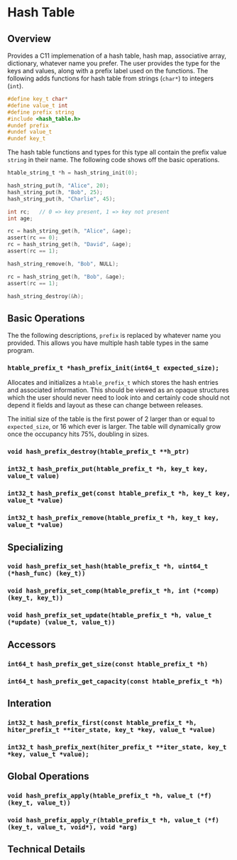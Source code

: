 # Hash Table

## Overview

Provides a C11 implemenation of a hash table, hash map, associative array, dictionary, whatever name you prefer.
The user provides the type for the keys and values, along with a prefix label used on the functions.
The following adds functions for hash table from strings (`char*`) to integers (`int`).

```c
#define key_t char*
#define value_t int
#define prefix string
#include <hash_table.h>
#undef prefix
#undef value_t
#undef key_t
```

The hash table functions and types for this type all contain the prefix value `string` in their name.
The following code shows off the basic operations.

```c
htable_string_t *h = hash_string_init(0);

hash_string_put(h, "Alice", 20);
hash_string_put(h, "Bob", 25);
hash_string_put(h, "Charlie", 45);

int rc;   // 0 => key present, 1 => key not present
int age;

rc = hash_string_get(h, "Alice", &age);
assert(rc == 0);
rc = hash_string_get(h, "David", &age);
assert(rc == 1);

hash_string_remove(h, "Bob", NULL);

rc = hash_string_get(h, "Bob", &age);
assert(rc == 1);

hash_string_destroy(&h);
```

## Basic Operations

The the following descriptions, `prefix` is replaced by whatever name you provided.
This allows you have multiple hash table types in the same program. 

### `htable_prefix_t *hash_prefix_init(int64_t expected_size);`

Allocates and initializes a `htable_prefix_t` which stores the hash entries
and associated information.
This should be viewed as an opaque structures which the user should never
need to look into and certainly code should not depend it fields and layout
as these can change between releases.

The initial size of the table is the first power of 2 larger than or equal to
`expected_size`, or 16 which ever is larger.  The table will dynamically grow
once the occupancy hits 75%, doubling in sizes.

### `void hash_prefix_destroy(htable_prefix_t **h_ptr)`

### `int32_t hash_prefix_put(htable_prefix_t *h, key_t key, value_t value)`

### `int32_t hash_prefix_get(const htable_prefix_t *h, key_t key, value_t *value)`

### `int32_t hash_prefix_remove(htable_prefix_t *h, key_t key, value_t *value)`

## Specializing  

### `void hash_prefix_set_hash(htable_prefix_t *h, uint64_t (*hash_func) (key_t))`

### `void hash_prefix_set_comp(htable_prefix_t *h, int (*comp) (key_t, key_t))`

### `void hash_prefix_set_update(htable_prefix_t *h, value_t (*update) (value_t, value_t))`

## Accessors

### `int64_t hash_prefix_get_size(const htable_prefix_t *h)`

### `int64_t hash_prefix_get_capacity(const htable_prefix_t *h)`

## Interation

### `int32_t hash_prefix_first(const htable_prefix_t *h, hiter_prefix_t **iter_state, key_t *key, value_t *value)`

### `int32_t hash_prefix_next(hiter_prefix_t **iter_state, key_t *key, value_t *value);`

## Global Operations

### `void hash_prefix_apply(htable_prefix_t *h, value_t (*f)(key_t, value_t))`

### `void hash_prefix_apply_r(htable_prefix_t *h, value_t (*f)(key_t, value_t, void*), void *arg)`

## Technical Details